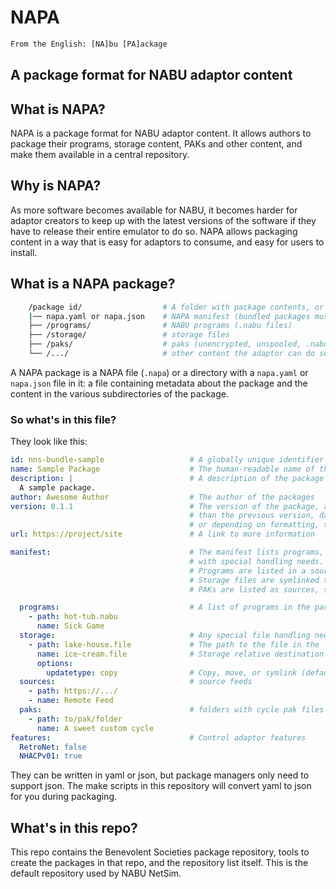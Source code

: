 # NAPA

```txt
From the English: [NA]bu [PA]ackage
```

## A package format for NABU adaptor content

## What is NAPA?

NAPA is a package format for NABU adaptor content. It allows authors to package their programs, storage content, PAKs and other content, and make them available in a central repository.

## Why is NAPA?

As more software becomes available for NABU, it becomes harder for adaptor creators to keep up with the latest versions of the software if they have to release their entire emulator to do so. NAPA allows packaging content in a way that is easy for adaptors to consume, and easy for users to install.

## What is a NAPA package?

```bash
    /package id/                  # A folder with package contents, or bundled into a .napa file
    |── napa.yaml or napa.json    # NAPA manifest (bundled packages must contain json)
    ├── /programs/                # NABU programs (.nabu files)
    ├── /storage/                 # storage files   
    ├── /paks/                    # paks (unencrypted, unspooled, .nabu files)
    └── /.../                     # other content the adaptor can do something with
```

A NAPA package is a NAPA file (`.napa`) or a directory with a `napa.yaml` or `napa.json` file in it: a file containing metadata about the package and the content in the various subdirectories of the package.

### So what's in this file?

They look like this:

```yaml
id: nns-bundle-sample                   # A globally unique identifier for the package 
name: Sample Package                    # The human-readable name of the package
description: |                          # A description of the package
  A sample package.
author: Awesome Author                  # The author of the packages
version: 0.1.1                          # The version of the package, a string `sort order` higher 
                                        # than the previous version, dates generally work as part of
                                        # or depending on formatting, the entire version.
url: https://project/site               # A link to more information

manifest:                               # The manifest lists programs, paks, sources, and storage files
                                        # with special handling needs.
                                        # Programs are listed in a source named after the package
                                        # Storage files are symlinked to a storage folder
                                        # PAKs are listed as sources, seperate from the package they came from.

  programs:                             # A list of programs in the package
    - path: hot-tub.nabu
      name: Sick Game
  storage:                              # Any special file handling needed
    - path: lake-house.file             # The path to the file in the `storage` folder
      name: ice-cream.file              # Storage relative destination path (if required)
      options:                           
        updatetype: copy                # Copy, move, or symlink (default: symlink)
  sources:                              # source feeds
    - path: https://.../
    - name: Remote Feed
  paks:                                 # folders with cycle pak files
    - path: to/pak/folder
      name: A sweet custom cycle 
features:                               # Control adaptor features
  RetroNet: false                       
  NHACPv01: true
```

They can be written in yaml or json, but package managers only need to support json. The make scripts in this repository will convert yaml to json for you during packaging.

## What's in this repo?

This repo contains the Benevolent Societies package repository, tools to create the packages in that repo, and the repository list itself. This is the default repository used by NABU NetSim.
